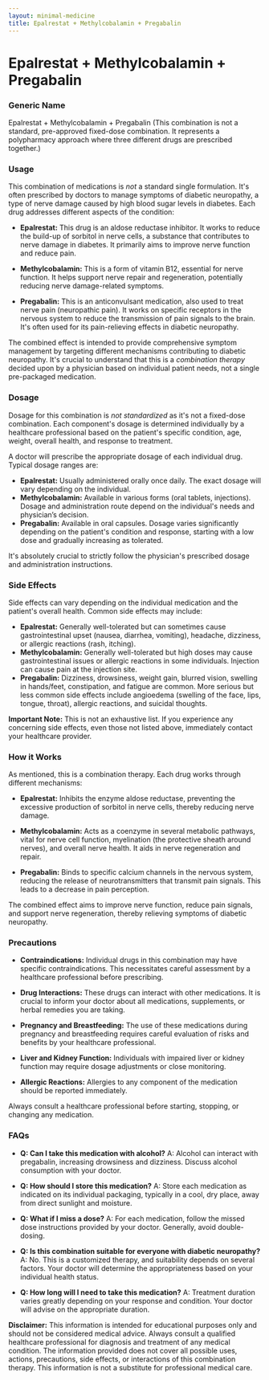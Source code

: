 ```yaml
---
layout: minimal-medicine
title: Epalrestat + Methylcobalamin + Pregabalin
---
```


# Epalrestat + Methylcobalamin + Pregabalin
### Generic Name

Epalrestat + Methylcobalamin + Pregabalin (This combination is not a standard, pre-approved fixed-dose combination.  It represents a polypharmacy approach where three different drugs are prescribed together.)


### Usage

This combination of medications is *not* a standard single formulation.  It's often prescribed by doctors to manage symptoms of diabetic neuropathy, a type of nerve damage caused by high blood sugar levels in diabetes.  Each drug addresses different aspects of the condition:

* **Epalrestat:** This drug is an aldose reductase inhibitor.  It works to reduce the build-up of sorbitol in nerve cells, a substance that contributes to nerve damage in diabetes.  It primarily aims to improve nerve function and reduce pain.

* **Methylcobalamin:** This is a form of vitamin B12, essential for nerve function.  It helps support nerve repair and regeneration, potentially reducing nerve damage-related symptoms.

* **Pregabalin:** This is an anticonvulsant medication, also used to treat nerve pain (neuropathic pain).  It works on specific receptors in the nervous system to reduce the transmission of pain signals to the brain.  It's often used for its pain-relieving effects in diabetic neuropathy.


The combined effect is intended to provide comprehensive symptom management by targeting different mechanisms contributing to diabetic neuropathy.  It's crucial to understand that this is a *combination therapy* decided upon by a physician based on individual patient needs, not a single pre-packaged medication.


### Dosage

Dosage for this combination is *not standardized* as it's not a fixed-dose combination.  Each component's dosage is determined individually by a healthcare professional based on the patient's specific condition, age, weight, overall health, and response to treatment.   

A doctor will prescribe the appropriate dosage of each individual drug. Typical dosage ranges are:

* **Epalrestat:**  Usually administered orally once daily. The exact dosage will vary depending on the individual.
* **Methylcobalamin:**  Available in various forms (oral tablets, injections). Dosage and administration route depend on the individual's needs and physician’s decision.
* **Pregabalin:** Available in oral capsules.  Dosage varies significantly depending on the patient's condition and response, starting with a low dose and gradually increasing as tolerated.


It's absolutely crucial to strictly follow the physician's prescribed dosage and administration instructions.


### Side Effects

Side effects can vary depending on the individual medication and the patient's overall health. Common side effects may include:

* **Epalrestat:**  Generally well-tolerated but can sometimes cause gastrointestinal upset (nausea, diarrhea, vomiting), headache, dizziness, or allergic reactions (rash, itching).
* **Methylcobalamin:**  Generally well-tolerated but high doses may cause gastrointestinal issues or allergic reactions in some individuals.  Injection can cause pain at the injection site.
* **Pregabalin:** Dizziness, drowsiness, weight gain, blurred vision, swelling in hands/feet, constipation, and fatigue are common.  More serious but less common side effects include angioedema (swelling of the face, lips, tongue, throat), allergic reactions, and suicidal thoughts.


**Important Note:** This is not an exhaustive list. If you experience any concerning side effects, even those not listed above, immediately contact your healthcare provider.


### How it Works

As mentioned, this is a combination therapy. Each drug works through different mechanisms:

* **Epalrestat:**  Inhibits the enzyme aldose reductase, preventing the excessive production of sorbitol in nerve cells, thereby reducing nerve damage.

* **Methylcobalamin:**  Acts as a coenzyme in several metabolic pathways, vital for nerve cell function, myelination (the protective sheath around nerves), and overall nerve health.  It aids in nerve regeneration and repair.

* **Pregabalin:**  Binds to specific calcium channels in the nervous system, reducing the release of neurotransmitters that transmit pain signals. This leads to a decrease in pain perception.


The combined effect aims to improve nerve function, reduce pain signals, and support nerve regeneration, thereby relieving symptoms of diabetic neuropathy.


### Precautions

* **Contraindications:**  Individual drugs in this combination may have specific contraindications.  This necessitates careful assessment by a healthcare professional before prescribing.

* **Drug Interactions:**  These drugs can interact with other medications.  It is crucial to inform your doctor about all medications, supplements, or herbal remedies you are taking.

* **Pregnancy and Breastfeeding:**  The use of these medications during pregnancy and breastfeeding requires careful evaluation of risks and benefits by your healthcare professional.

* **Liver and Kidney Function:**  Individuals with impaired liver or kidney function may require dosage adjustments or close monitoring.

* **Allergic Reactions:**  Allergies to any component of the medication should be reported immediately.


Always consult a healthcare professional before starting, stopping, or changing any medication.


### FAQs

* **Q: Can I take this medication with alcohol?**  A:  Alcohol can interact with pregabalin, increasing drowsiness and dizziness.  Discuss alcohol consumption with your doctor.

* **Q: How should I store this medication?**  A:  Store each medication as indicated on its individual packaging, typically in a cool, dry place, away from direct sunlight and moisture.

* **Q: What if I miss a dose?**  A:  For each medication, follow the missed dose instructions provided by your doctor.  Generally, avoid double-dosing.

* **Q: Is this combination suitable for everyone with diabetic neuropathy?**  A: No. This is a customized therapy, and suitability depends on several factors.  Your doctor will determine the appropriateness based on your individual health status.

* **Q:  How long will I need to take this medication?**  A:  Treatment duration varies greatly depending on your response and condition. Your doctor will advise on the appropriate duration.


**Disclaimer:** This information is intended for educational purposes only and should not be considered medical advice.  Always consult a qualified healthcare professional for diagnosis and treatment of any medical condition.  The information provided does not cover all possible uses, actions, precautions, side effects, or interactions of this combination therapy.  This information is not a substitute for professional medical care.
